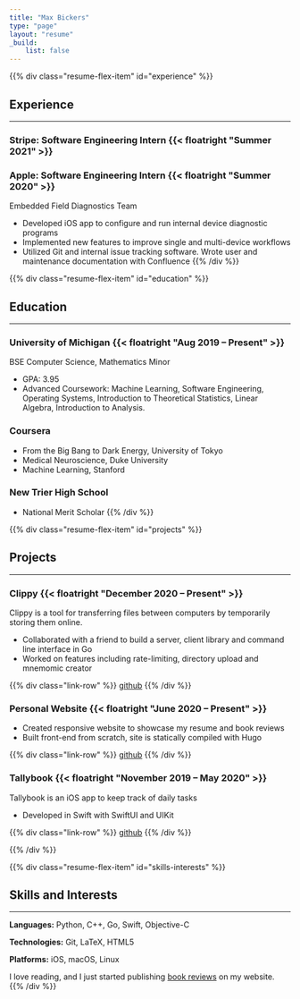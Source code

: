 ```yaml
---
title: "Max Bickers"
type: "page"
layout: "resume"
_build:
    list: false
---
```


{{% div class="resume-flex-item" id="experience" %}}
## Experience
***
### Stripe: Software Engineering Intern {{< floatright "Summer 2021" >}}

### Apple: Software Engineering Intern {{< floatright "Summer 2020" >}}
Embedded Field Diagnostics Team
- Developed iOS app to configure and run internal device diagnostic programs
- Implemented new features to improve single and multi-device workflows
- Utilized Git and internal issue tracking software. Wrote user and maintenance documentation with Confluence
{{% /div %}}

{{% div class="resume-flex-item" id="education" %}}
## Education
***
### University of Michigan {{< floatright "Aug 2019 &ndash; Present" >}}
BSE Computer Science, Mathematics Minor
- GPA: 3.95
- Advanced Coursework: Machine Learning, Software Engineering, Operating Systems, Introduction to Theoretical Statistics, Linear Algebra, Introduction to Analysis.<br>

### Coursera
- From the Big Bang to Dark Energy, University of Tokyo
- Medical Neuroscience, Duke University
- Machine Learning, Stanford

### New Trier High School
- National Merit Scholar
{{% /div %}}

{{% div class="resume-flex-item" id="projects" %}}
## Projects
***
### Clippy {{< floatright "December 2020 &ndash; Present" >}}
Clippy is a tool for transferring files between computers by temporarily storing them online.
- Collaborated with a friend to build a server, client library and command line interface in Go
- Worked on features including rate-limiting, directory upload and mnemomic creator

{{% div class="link-row" %}}
[github](https://github.com/evanweissburg/clippy)
{{% /div %}}

### Personal Website {{< floatright "June 2020 &ndash; Present" >}}
- Created responsive website to showcase my resume and book reviews
- Built front-end from scratch, site is statically compiled with Hugo

{{% div class="link-row" %}}
[github](https://github.com/mbickers/personal-site)
{{% /div %}}

### Tallybook {{< floatright "November 2019 &ndash; May 2020" >}}
Tallybook is an iOS app to keep track of daily tasks
- Developed in Swift with SwiftUI and UIKit

{{% div class="link-row" %}}
[github](https://github.com/mbickers/tallybook)
{{% /div %}}

{{% /div %}}

{{% div class="resume-flex-item" id="skills-interests" %}}
## Skills and Interests
***
**Languages:** Python, C++, Go, Swift, Objective-C

**Technologies:** Git, LaTeX, HTML5

**Platforms:** iOS, macOS, Linux

I love reading, and I just started publishing [book reviews](/bookshelf) on my website.
{{% /div %}}
